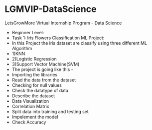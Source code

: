 # LGMVIP-DataScience
LetsGrowMore Virtual Internship Program - Data Science
- Beginner Level:
- Task 1: Iris Flowers Classification ML Project:
- In this Project the iris dataset are classify using three different ML Algorithm 
- 1)KNN
- 2)Logistic Regression
- 3)Support Vector Machine(SVM)
- The project is going  like this -
- Importing the libraries
- Read the data from the dataset
- Checking for null values
- Check the datatype of data
- Describe the dataset
- Data Visualization
- Correlation Matrix
- Split data into training and testing set
- Impelement the model
- Check Accuracy
